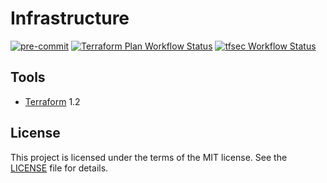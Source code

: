 # Infrastructure

[![pre-commit](https://img.shields.io/badge/pre--commit-enabled-brightgreen?logo=pre-commit&logoColor=white)](https://github.com/pre-commit/pre-commit)
[![Terraform Plan Workflow Status](https://github.com/nosborn/infrastructure/actions/workflows/terraform-plan.yml/badge.svg)](https://github.com/nosborn/infrastructure/actions/workflows/terraform-plan.yml)
[![tfsec Workflow Status](https://github.com/nosborn/infrastructure/actions/workflows/tfsec.yml/badge.svg)](https://github.com/nosborn/infrastructure/actions/workflows/tfsec.yml)

## Tools

- [Terraform](https://terraform.io) 1.2

## License

This project is licensed under the terms of the MIT license.
See the [LICENSE](LICENSE) file for details.
